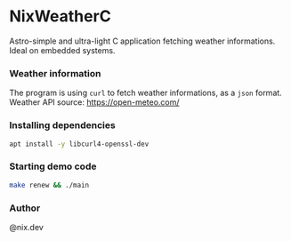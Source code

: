 # NixWeatherC
Astro-simple and ultra-light C application fetching weather informations.
Ideal on embedded systems.

### Weather information
The program is using `curl` to fetch weather informations, as a `json` format.
Weather API source: https://open-meteo.com/

### Installing dependencies
```bash
apt install -y libcurl4-openssl-dev
```

### Starting demo code
```bash
make renew && ./main
```

### Author
@nix.dev
